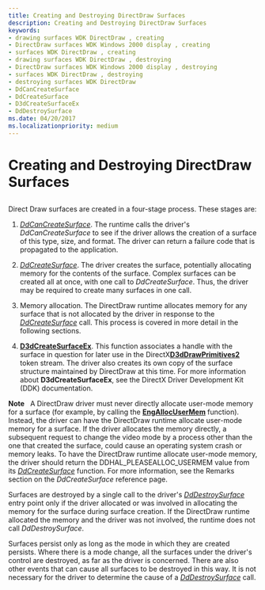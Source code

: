 ```yaml
---
title: Creating and Destroying DirectDraw Surfaces
description: Creating and Destroying DirectDraw Surfaces
keywords:
- drawing surfaces WDK DirectDraw , creating
- DirectDraw surfaces WDK Windows 2000 display , creating
- surfaces WDK DirectDraw , creating
- drawing surfaces WDK DirectDraw , destroying
- DirectDraw surfaces WDK Windows 2000 display , destroying
- surfaces WDK DirectDraw , destroying
- destroying surfaces WDK DirectDraw
- DdCanCreateSurface
- DdCreateSurface
- D3dCreateSurfaceEx
- DdDestroySurface
ms.date: 04/20/2017
ms.localizationpriority: medium
---
```


# Creating and Destroying DirectDraw Surfaces


## <span id="ddk_creating_and_destroying_directdraw_surfaces_gg"></span><span id="DDK_CREATING_AND_DESTROYING_DIRECTDRAW_SURFACES_GG"></span>


Direct Draw surfaces are created in a four-stage process. These stages are:

1.  [*DdCanCreateSurface*](/previous-versions/windows/hardware/drivers/ff549213(v=vs.85)). The runtime calls the driver's *DdCanCreateSurface* to see if the driver allows the creation of a surface of this type, size, and format. The driver can return a failure code that is propagated to the application.

2.  [*DdCreateSurface*](/previous-versions/windows/hardware/drivers/ff549263(v=vs.85)). The driver creates the surface, potentially allocating memory for the contents of the surface. Complex surfaces can be created all at once, with one call to *DdCreateSurface*. Thus, the driver may be required to create many surfaces in one call.

3.  Memory allocation. The DirectDraw runtime allocates memory for any surface that is not allocated by the driver in response to the [*DdCreateSurface*](/previous-versions/windows/hardware/drivers/ff549263(v=vs.85)) call. This process is covered in more detail in the following sections.

4.  [**D3dCreateSurfaceEx**](/windows/win32/api/ddrawint/nc-ddrawint-pdd_createsurfaceex). This function associates a handle with the surface in question for later use in the DirectX[**D3dDrawPrimitives2**](/windows-hardware/drivers/ddi/d3dhal/nc-d3dhal-lpd3dhal_drawprimitives2cb) token stream. The driver also creates its own copy of the surface structure maintained by DirectDraw at this time. For more information about **D3dCreateSurfaceEx**, see the DirectX Driver Development Kit (DDK) documentation.

**Note**   A DirectDraw driver must never directly allocate user-mode memory for a surface (for example, by calling the [**EngAllocUserMem**](/windows/win32/api/winddi/nf-winddi-engallocusermem) function). Instead, the driver can have the DirectDraw runtime allocate user-mode memory for a surface.
If the driver allocates the memory directly, a subsequent request to change the video mode by a process other than the one that created the surface, could cause an operating system crash or memory leaks. To have the DirectDraw runtime allocate user-mode memory, the driver should return the DDHAL\_PLEASEALLOC\_USERMEM value from its [*DdCreateSurface*](/previous-versions/windows/hardware/drivers/ff549263(v=vs.85)) function. For more information, see the Remarks section on the *DdCreateSurface* reference page.

 

Surfaces are destroyed by a single call to the driver's [*DdDestroySurface*](/windows/win32/api/ddrawint/nc-ddrawint-pdd_surfcb_destroysurface) entry point only if the driver allocated or was involved in allocating the memory for the surface during surface creation. If the DirectDraw runtime allocated the memory and the driver was not involved, the runtime does not call *DdDestroySurface*.

Surfaces persist only as long as the mode in which they are created persists. Where there is a mode change, all the surfaces under the driver's control are destroyed, as far as the driver is concerned. There are also other events that can cause all surfaces to be destroyed in this way. It is not necessary for the driver to determine the cause of a [*DdDestroySurface*](/windows/win32/api/ddrawint/nc-ddrawint-pdd_surfcb_destroysurface) call.

 

